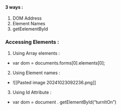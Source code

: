 

#### 3 ways :

1. DOM Address
2. Element Names
3. getEelementById


### Accessing Elements :

1.  Using Array elements :
- var dom = documents.forms[0].elements[0];
2. Using Element names :
- ![[Pasted image 20241023092236.png]]
3. Using Id Attribute :
- var dom = document . getElementById(“turnItOn”)

